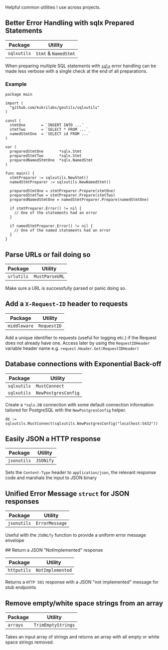 Helpful common utilities I use across projects.

## Better Error Handling with sqlx Prepared Statements

Package         |   Utility               |
----------------|-------------------------|
`sqlxutils`     | `Stmt` & `NamedStmt`    |

When preparing multiple SQL statements with [`sqlx`](https://github.com/jmoiron/sqlx) error handling can be made less verbose with a single check at the end of all preparations.

### Example

```golang
package main

import (
  "github.com/kukrilabs/goutils/sqlxutils"
)

const (
  stmtOne       = `INSERT INTO ...`
  stmtTwo       = `SELECT * FROM ...`
  namedStmtOne  = `SELECT id FROM ...`
)

var (
  preparedStmtOne       *sqlx.Stmt
  preparedStmtTwo       *sqlx.Stmt
  preparedNamedStmtOne  *sqlx.NamedStmt
)

func main() {
  stmtPreparer := sqlxutils.NewStmt()
  namedStmtPreparer := sqlxutils.NewNamedStmt()

  preparedStmtOne = stmtPreparer.Prepare(stmtOne)
  preparedStmtTwo = stmtPreparer.Prepare(stmtTwo)
  preparedNamedStmtOne = namedStmtPreparer.Prepare(namedStmtOne)

  if stmtPreparer.Error() != nil {
    // One of the statements had an error
  }

  if namedStmtPreparer.Error() != nil {
    // One of the named statements had an error
  }
}
```

## Parse URLs or fail doing so

Package         |   Utility               |
----------------|-------------------------|
`urlutils`      | `MustParseURL`          |

Make sure a URL is successfully parsed or panic doing so.

## Add a `X-Request-ID` header to requests

Package         |   Utility               |
----------------|-------------------------|
`middleware`    | `RequestID`             |

Add a unique identifier to requests (useful for logging etc.) if the Request does not already have one. Access later by using the `RequestIDHeader` variable header name e.g. `request.Header.Get(RequestIDHeader)`

## Database connections with Exponential Back-off

Package         |   Utility               |
----------------|-------------------------|
`sqlxutils`     | `MustConnect`           |
`sqlxutils`     | `NewPostgresConfig`     |

Create a `*sqlx.DB` connection with some default connection information tailored for PostgreSQL with the `NewPostgresConfig` helper.

```golang
db := sqlxutils.MustConnect(sqlxutils.NewPostgresConfig("localhost:5432"))
```

## Easily JSON a HTTP response

Package         |   Utility               |
----------------|-------------------------|
`jsonutils`     | `JSONify`               |

Sets the `Content-Type` header to `application/json`, the relevant response code and marshals the input to JSON binary

## Unified Error Message `struct` for JSON responses

Package         |   Utility               |
----------------|-------------------------|
`jsonutils`     | `ErrorMessage`          |

Useful with the `JSONify` function to provide a uniform error message envelope

## Return a JSON "NotImplemented" response

Package         |   Utility               |
----------------|-------------------------|
`httputils`     | `NotImplemented`        |

Returns a `HTTP 501` response with a JSON "not implemented" message for stub endpoints

## Remove empty/white space strings from an array

Package         |   Utility               |
----------------|-------------------------|
`arrays`        | `TrimEmptyStrings`      |

Takes an input array of strings and returns an array with all empty or white space strings removed.
